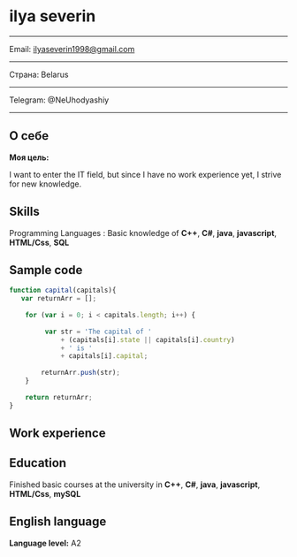 
ilya severin
============

-------------------     -----------------------------
Email:                      ilyaseverin1998@gmail.com
-------------------     -----------------------------
Страна:                                       Belarus
-------------------     -----------------------------
Telegram:                               @NeUhodyashiy
-------------------     -----------------------------


О себе
------

**Моя цель:**

I want to enter the IT field, but since I have no work experience yet, I strive for new knowledge.

Skills
-------

Programming Languages
:   Basic knowledge of  **С++**, **С#**, **java**, **javascript**, **HTML/Css**, **SQL**


Sample code
-----------

```javascript
function capital(capitals){
   var returnArr = [];
  
    for (var i = 0; i < capitals.length; i++) {
         
         var str = 'The capital of '
             + (capitals[i].state || capitals[i].country)
             + ' is '
             + capitals[i].capital;
        
        returnArr.push(str);
    }
  
    return returnArr;
}
```

Work experience
---------------


Education
---------

Finished basic courses at the university in **С++**, **С#**, **java**, **javascript**,
**HTML/Css**, **mySQL**

English language
----------------
**Language level:** A2
